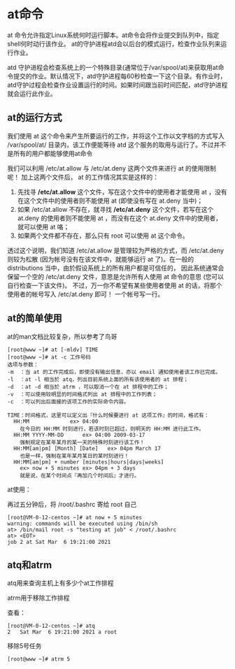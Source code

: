 # at命令

at 命令允许指定Linux系统何时运行脚本。at命令会将作业提交到队列中，指定shell何时动行该作业。 at的守护进程atd会以后台的模式运行，检查作业队列来运行作业。

atd 守护进程会检查系统上的一个特殊目录(通常位于/var/spool/at)来获取用at命令提交的作业。默认情况下，atd守护进程每60秒检查一下这个目录。有作业时，atd守护过程会检查作业设置运行的时间。如果时间跟当前时间匹配，atd守护进程就会运行此作业。

## at的运行方式

我们使用 at 这个命令来产生所要运行的工作，并将这个工作以文字档的方式写入 /var/spool/at/ 目录内，该工作便能等待 atd 这个服务的取用与运行了。不过并不是所有的用户都能够使用at命令

我们可以利用 /etc/at.allow 与 /etc/at.deny 这两个文件来进行 at 的使用限制呢！ 加上这两个文件后， at 的工作情况其实是这样的：

1. 先找寻 **/etc/at.allow** 这个文件，写在这个文件中的使用者才能使用 at ，没有在这个文件中的使用者则不能使用 at (即使没有写在 at.deny 当中)；
2. 如果 /etc/at.allow 不存在，就寻找 **/etc/at.deny** 这个文件，若写在这个 at.deny 的使用者则不能使用 at ，而没有在这个 at.deny 文件中的使用者，就可以使用 at 咯；
3. 如果两个文件都不存在，那么只有 root 可以使用 at 这个命令。

透过这个说明，我们知道 /etc/at.allow 是管理较为严格的方式，而 /etc/at.deny 则较为松散 (因为帐号没有在该文件中，就能够运行 at 了)。在一般的 distributions 当中，由於假设系统上的所有用户都是可信任的， 因此系统通常会保留一个空的 /etc/at.deny 文件，意思是允许所有人使用 at 命令的意思 (您可以自行检查一下该文件)。 不过，万一你不希望有某些使用者使用 at 的话，将那个使用者的帐号写入 /etc/at.deny 即可！ 一个帐号写一行。



## at的简单使用

at的man文档比较复杂，所以参考了鸟哥

```
[root@www ~]# at [-mldv] TIME
[root@www ~]# at -c 工作号码
选项与参数：
-m  ：当 at 的工作完成后，即使没有输出信息，亦以 email 通知使用者该工作已完成。
-l  ：at -l 相当於 atq，列出目前系统上面的所有该使用者的 at 排程；
-d  ：at -d 相当於 atrm ，可以取消一个在 at 排程中的工作；
-v  ：可以使用较明显的时间格式列出 at 排程中的工作列表；
-c  ：可以列出后面接的该项工作的实际命令内容。

TIME：时间格式，这里可以定义出『什么时候要进行 at 这项工作』的时间，格式有：
  HH:MM				ex> 04:00
	在今日的 HH:MM 时刻进行，若该时刻已超过，则明天的 HH:MM 进行此工作。
  HH:MM YYYY-MM-DD		ex> 04:00 2009-03-17
	强制规定在某年某月的某一天的特殊时刻进行该工作！
  HH:MM[am|pm] [Month] [Date]	ex> 04pm March 17
	也是一样，强制在某年某月某日的某时刻进行！
  HH:MM[am|pm] + number [minutes|hours|days|weeks]
	ex> now + 5 minutes	ex> 04pm + 3 days
	就是说，在某个时间点『再加几个时间后』才进行。
```

at使用：

再过五分钟后，将 /root/.bashrc 寄给 root 自己

```
[root@VM-0-12-centos ~]# at now + 5 minutes
warning: commands will be executed using /bin/sh
at> /bin/mail root -s "testing at job" < /root/.bashrc
at> <EOT>
job 2 at Sat Mar  6 19:21:00 2021
```



## atq和atrm

atq用来查询主机上有多少个at工作排程

atrm用于移除工作排程

查看：

```
[root@VM-0-12-centos ~]# atq
2	Sat Mar  6 19:21:00 2021 a root
```

移除5号任务

```
[root@www ~]# atrm 5
```

